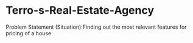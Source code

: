 # Terro-s-Real-Estate-Agency
Problem Statement (Situation):Finding out the most relevant features for pricing of a house

